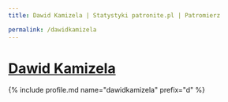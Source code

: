 ```yaml
---
title: Dawid Kamizela | Statystyki patronite.pl | Patromierz

permalink: /dawidkamizela
---
```


# [Dawid Kamizela](https://patronite.pl/dawidkamizela)

{% include profile.md name="dawidkamizela" prefix="d" %}
